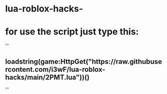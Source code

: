 # lua-roblox-hacks-

<h1>for use the script just type this:</h1>
‘‘‘
<h2>loadstring(game:HttpGet("https://raw.githubusercontent.com/i3wF/lua-roblox-hacks/main/2PMT.lua"))()</h2>
‘‘‘
